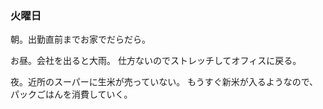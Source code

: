 ### 火曜日

朝。出勤直前までお家でだらだら。

お昼。会社を出ると大雨。
仕方ないのでストレッチしてオフィスに戻る。

夜。近所のスーパーに生米が売っていない。
もうすぐ新米が入るようなので、パックごはんを消費していく。